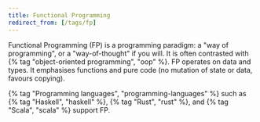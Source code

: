 ```yaml
---
title: Functional Programming
redirect_from: [/tags/fp]
---
```


Functional Programming (FP) is a programming paradigm: a "way of programming", or a "way-of-thought" if you will. It is often contrasted with {% tag "object-oriented programming", "oop" %}. FP operates on data and types. It emphasises functions and pure code (no mutation of state or data, favours copying).

{% tag "Programming languages", "programming-languages" %} such as {% tag "Haskell", "haskell" %}, {% tag "Rust", "rust" %}, and {% tag "Scala", "scala" %} support FP.
